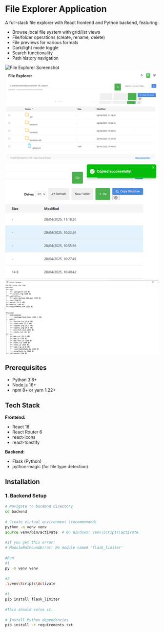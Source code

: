 # File Explorer Application

A full-stack file explorer with React frontend and Python backend, featuring:
- Browse local file system with grid/list views
- File/folder operations (create, rename, delete)
- File previews for various formats
- Dark/light mode toggle
- Search functionality
- Path history navigation

![File Explorer Screenshot](screenshot.png) <!-- Add a screenshot if available -->
![Folder path example](image.png)
![Results](image-1.png)

![Copying folder structure](image-2.png)
![Paste folder structure result](image-3.png)
## Prerequisites

- Python 3.8+
- Node.js 16+
- npm 8+ or yarn 1.22+

## Tech Stack

**Frontend:**
- React 18
- React Router 6
- react-icons
- react-toastify

**Backend:**
- Flask (Python)
- python-magic (for file type detection)

## Installation

### 1. Backend Setup

```bash
# Navigate to backend directory
cd backend

# Create virtual environment (recommended)
python -m venv venv
source venv/bin/activate  # On Windows: venv\Scripts\activate

#if you get this error: 
# ModuleNotFoundError: No module named 'flask_limiter'

#Run
#1
py -m venv venv

#2
.\venv\Scripts\Activate

#3
pip install flask_limiter

#This should solve it.

# Install Python dependencies
pip install -r requirements.txt
